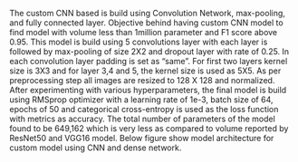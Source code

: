
The custom CNN based is build using Convolution Network, max-pooling, and fully connected layer. Objective behind having custom CNN model to find model with volume less than 1million parameter and F1 score above 0.95. This model is build using 5 convolutions layer with each layer is followed by max-pooling of size 2X2 and dropout layer with rate of 0.25. In each convolution layer padding is set as “same”. For first two layers kernel size is 3X3 and for layer 3,4 and 5, the kernel size is used as 5X5. As per preprocessing step all images are resized to 128 X 128 and normalized. After experimenting with various hyperparameters, the final model is build using RMSprop optimizer with a learning rate of 1e-3, batch size of 64, epochs of 50 and categorical cross-entropy is used as the loss function with metrics as accuracy. The total number of parameters of the model found to be 649,162 which is very less as compared to volume reported by ResNet50 and VGG16 model. Below figure show model architecture for custom model using CNN and dense network.